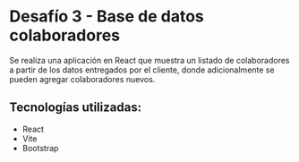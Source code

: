# Desafío 3 - Base de datos colaboradores
Se realiza una aplicación en React que muestra un listado de colaboradores a partir de los datos entregados por el cliente, donde adicionalmente se pueden agregar colaboradores nuevos.

## Tecnologías utilizadas:
- React
- Vite
- Bootstrap